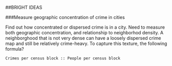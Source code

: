 ##BRIGHT IDEAS

###Measure geographic concentration of crime in cities

Find out how concentrated or dispersed crime is in a city. Need to measure both geographic concentration, and relationship to neighborhod density. A neighborghood that is not very dense can have a loosely dispersed crime map and still be relatively crime-heavy. To capture this texture, the following formula?

	Crimes per census block :: People per census block